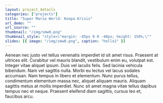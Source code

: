 ```yaml
---
layout: project_details
categories: ["projects"]
title: "Super Mario World: Koopa Krisis"
url_demo: ""
url_source: ""
thumbnail: "/img/smw0.png"
thumbnail_style: "style=\"margin: -45px 0 0 -40px; height: 150%;\""
slides: [{ image: "/img/smw0.png", caption: "hello1" }]
---
```


Aenean nec justo vel tellus venenatis imperdiet id sit amet risus. Praesent at ultrices elit. Curabitur vel mauris blandit, vestibulum enim eu, volutpat est. Integer vitae aliquet ipsum. Duis vel iaculis felis. Sed lacinia vehicula bibendum. Nam vel sagittis nulla. Morbi eu lectus vel lacus sodales accumsan. Nam tempus in libero et elementum. Nunc purus tellus, condimentum elementum massa nec, aliquet aliquam mauris. Aliquam sagittis metus at mollis imperdiet. Nunc sit amet magna vitae tellus dapibus tempus nec et neque. Praesent eleifend diam sagittis, cursus leo et, faucibus arcu.

